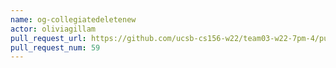 ```yaml
---
name: og-collegiatedeletenew
actor: oliviagillam
pull_request_url: https://github.com/ucsb-cs156-w22/team03-w22-7pm-4/pull/59
pull_request_num: 59
---
```

